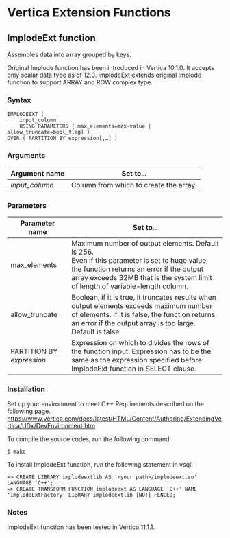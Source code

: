# Vertica Extension Functions

## ImplodeExt function

Assembles data into array grouped by keys.

Original Implode function has been introduced in Vertica 10.1.0. It accepts only scalar data type as of 12.0. ImplodeExt extends original Implode function to support ARRAY and ROW complex type.

### Syntax

```
IMPLODEEXT (
    input_column
    USING PARAMETERS { max_elements=max-value | allow_truncate=bool_flag] )
OVER ( PARTITION BY expression[,…] )
```

### Arguments
|Argument name|Set to...|
|--|--|
|_input_column_|Column from which to create the array.|

### Parameters
|Parameter name|Set to...|
|--|--|
|max_elements|Maximum number of output elements. Default is 256.<br/>Even if this parameter is set to huge value, the function returns an error if the output array exceeds 32MB that is the system limit of length of variable-length column.|
|allow_truncate|Boolean, if it is true, it truncates results when output elements exceeds maximum number of elements. If it is false, the function returns an error if the output array is too large. Default is false.|
|PARTITION BY _expression_|Expression on which to divides the rows of the function input. Expression has to be the same as the expression specified before ImplodeExt function in SELECT clause.|

### Installation

Set up your environment to meet C++ Requirements described on the following page.
https://www.vertica.com/docs/latest/HTML/Content/Authoring/ExtendingVertica/UDx/DevEnvironment.htm

To compile the source codes, run the following command:

```
$ make
```

To install ImplodeExt function, run the following statement in vsql:

```
=> CREATE LIBRARY implodeextlib AS '<your path>/implodeext.so' LANGUAGE 'C++';
=> CREATE TRANSFORM FUNCTION implodeext AS LANGUAGE 'C++' NAME 'ImplodeExtFactory' LIBRARY implodeextlib [NOT] FENCED;
```

### Notes

ImplodeExt function has been tested in Vertica 11.1.1.
